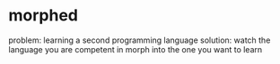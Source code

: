 morphed
=======

problem: learning a second programming language
solution: watch the language you are competent in morph into the one you want to learn
